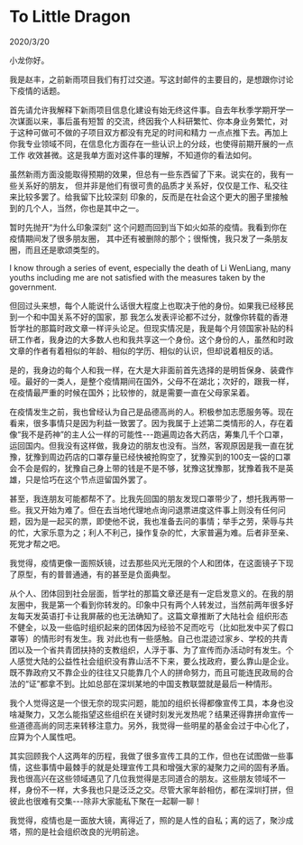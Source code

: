 # To Little Dragon
2020/3/20

小龙你好。

我是赵丰，之前新雨项目我们有打过交道。写这封邮件的主要目的，是想跟你讨论下疫情的话题。

首先请允许我解释下新雨项目信息化建设有始无终这件事。自去年秋季学期开学一次谋面以来，事后虽有短暂
的交流，终因我个人科研繁忙、你本身业务繁忙，对于这种可做可不做的子项目双方都没有充足的时间和精力
一点点推下去。再加上你我专业领域不同，在信息化方面存在一些认识上的分歧，也使得前期开展的一点工作
收效甚微。这是我单方面对这件事的理解，不知道你的看法如何。

虽然新雨方面没能取得预期的效果，但总有一些东西留了下来。说实在的，我有一些关系好的朋友，
但并非是他们有很可贵的品质才关系好，仅仅是工作、私交往来比较多罢了。给我留下比较深刻
印象的，反而是在社会这个更大的圈子里接触到的几个人，当然，你也是其中之一。

暂时先抛开“为什么印象深刻” 这个问题而回到当下如火如茶的疫情。我看到你在疫情期间发了很多朋友圈，
其中还有被删除的那个；很惭愧，我只发了一条朋友圈，而且还是歌颂类型的。

I know through a series of event, especially the death of Li WenLiang, many youths including me are
not satisfied with the measures taken by the government.

但回过头来想，每个人能说什么话很大程度上也取决于他的身份。如果我已经移民到一个和中国关系不好的国家，那
我怎么发表评论都不过分，就像你转载的香港哲学社的那篇时政文章一样评头论足。但现实情况是，我是每个月领国家补贴的科研工作者，我身边的大多数人也和我共享这一个身份。这个身份的人，虽然和时政文章的作者有着相似的年龄、相似的学历、相似的认识，但却说着相反的话。

是的，我身边的每个人和我一样，在大是大非面前首先选择的是明哲保身、装聋作哑。最好的一类人，是整个疫情期间在国外，父母不在湖北；次好的，跟我一样，在疫情最严重的时候在国外；比较惨的，就是需要一直在父母家呆着。

在疫情发生之前，我也曾经认为自己是品德高尚的人。积极参加志愿服务等。现在看来，很多事情只是因为利益一致罢了。因为我属于上述第二类情形的人，存在着像“我不是药神”的主人公一样的可能性---跑遍周边各大药店，筹集几千个口罩，运回国内。但我没有这样做，我身边的朋友也没有。当然，客观原因是我一直在犹豫，犹豫到周边药店的口罩存量已经快被抢购空了，犹豫买到的100支一袋的口罩会不会是假的，犹豫自己身上带的钱是不是不够，犹豫这犹豫那，犹豫着我不是英雄，只是恰巧在这个节点逗留国外罢了。

甚至，我连朋友可能都帮不了。比我先回国的朋友发现口罩带少了，想托我再带一些。我又开始为难了。但在去当地代理地点询问退票进度这件事上则没有任何问题，因为是一起买的票，即使他不说，我也准备去问的事情；举手之劳，荣辱与共的忙，大家乐意为之；利人不利己，操作复杂的忙，大家普遍为难。后者非至亲、死党才帮之吧。

我觉得，疫情更像一面照妖镜，过去那些风光无限的个人和团体，在这面镜子下现了原型，有的普普通通，有的甚至是负面典型。

从个人、团体回到社会层面，哲学社的那篇文章还是有一定启发意义的。在我的朋友圈中，我是第一个看到你转发的。印象中只有两个人转发过，当然前两年很多好友每天发英语打卡让我屏蔽的也无法确知了。这篇文章推断了大陆社会
组织形态不健全，以及一些临时组织起来的团体因为经验不足而吃亏（比如批发中买了假口罩等）的情形时有发生。我
对此也有一些感触。自己也混迹过家乡、学校的共青团以及一个省共青团扶持的支教组织，人浮于事、为了宣传而办活动时有发生。个人感觉大陆的公益性社会组织没有靠山活不下来，要么找政府，要么靠山是企业。既不靠政府又不靠企业的往往又只能靠几个人的拼命努力，而且可能连民政局的合法的“证”都拿不到。比如总部在深圳某地的中国支教联盟就是最后一种情形。

我个人觉得这是一个很无奈的现实问题，能加的组织长得都像宣传工具，本身也没啥凝聚力，又怎么能指望这些组织在关键时刻发光发热呢？结果还得靠拼命宣传一些道德高尚的同志来转移注意力。另外，我觉得一些明星的基金会过于中心化了，应算为个人属性吧。

其实回顾我个人这两年的历程，我做了很多宣传工具的工作，但也在试图做一些事情，这些事情中最棘手的就是处理宣传工具和增强大家的凝聚力之间的固有矛盾。我也很高兴在这些领域遇见了几位我觉得是志同道合的朋友。这些朋友领域不一样，身份不一样，大多我也只是泛泛之交。尽管大家年龄相仿，都在深圳打拼，但彼此也很难有交集---除非大家能私下聚在一起聊一聊！

我觉得，疫情也是一面放大镜，离得近了，照的是人性的自私；离的远了，聚沙成塔，照的是社会组织改良的光明前途。
